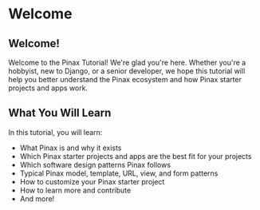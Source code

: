 # Welcome

## Welcome!

Welcome to the Pinax Tutorial! We're glad you're here. Whether you're a hobbyist, new to Django, or a senior developer, we hope this tutorial will help you better understand the Pinax ecosystem and how Pinax starter projects and apps work.

## What You Will Learn

In this tutorial, you will learn:

* What Pinax is and why it exists
* Which Pinax starter projects and apps are the best fit for your projects
* Which software design patterns Pinax follows
* Typical Pinax model, template, URL, view, and form patterns
* How to customize your Pinax starter project
* How to learn more and contribute
* And more!

